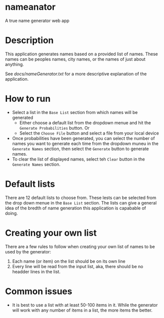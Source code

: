 # nameanator
A true name generator web app

# Description
This application generates names based on a provided list of names. These names can be peoples names, city names, or the names of just about anything.

See *docs/nameGenerator.txt* for a more descriptive explanation of the application.

# How to run
* Select a list in the `Base List` section from which names will be generated
    * Either choose a default list from the dropdown menue and hit the `Generate Probabilities` button. Or
    * Select the `Choose File` button and select a file from your local device
* Once probabilities have been generated, you can select the number of names you want to generate each time from the dropdown muneu in the `Generate Names` section, then select the `Generate` button to generate names.
* To clear the list of displayed names, select teh `Clear` button in the `Generate Names` section.

# Default lists
There are 12 default lists to choose from. These lests can be selected from the drop down menue in the `Base List` section. The lists can give a general idea of the bredth of name generation this application is capabable of doing.

# Creating your own list
There are a few rules to follow when creating your own list of names to be used by the generator:
1. Each name (or item) on the list should be on its own line
2. Every line will be read from the input list, aka, there should be no headder lines in the list.

# Common issues
* It is best to use a list with at least 50-100 items in it. While the generator will work with any number of items in a list, the more items the better.